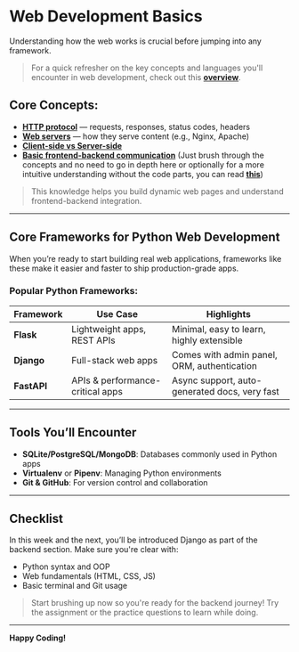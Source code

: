 # Web Development Basics

Understanding how the web works is crucial before jumping into any framework.
> For a quick refresher on the key concepts and languages you'll encounter in web development, check out this [**overview**](https://www.geeksforgeeks.org/web-development/).


## Core Concepts:

- [**HTTP protocol**](https://www.geeksforgeeks.org/html/what-is-http/) — requests, responses, status codes, headers
- [**Web servers**](https://www.geeksforgeeks.org/node-js/web-server-and-its-type/) — how they serve content (e.g., Nginx, Apache)
- [**Client-side vs Server-side**](https://www.geeksforgeeks.org/websites-apps/server-side-client-side-programming/)
- [**Basic frontend-backend communication**](https://www.geeksforgeeks.org/blogs/how-to-connect-front-end-and-backend/) (Just brush through the concepts and no need to go in depth here or optionally for a more intuitive understanding without the code parts, you can read [**this**](https://websitehurdles.com/how-to-connect-frontend-and-backend/))

> This knowledge helps you build dynamic web pages and understand frontend-backend integration.

---

## Core Frameworks for Python Web Development

When you’re ready to start building real web applications, frameworks like these make it easier and faster to ship production-grade apps.

### Popular Python Frameworks:

| Framework | Use Case | Highlights |
|-----------|----------|------------|
| **Flask** | Lightweight apps, REST APIs | Minimal, easy to learn, highly extensible |
| **Django** | Full-stack web apps | Comes with admin panel, ORM, authentication |
| **FastAPI** | APIs & performance-critical apps | Async support, auto-generated docs, very fast |

---

## Tools You’ll Encounter

- **SQLite/PostgreSQL/MongoDB**: Databases commonly used in Python apps
- **Virtualenv** or **Pipenv**: Managing Python environments
- **Git & GitHub**: For version control and collaboration

---


## Checklist

In this week and the next, you’ll be introduced Django as part of the backend section. Make sure you're clear with:

- Python syntax and OOP
- Web fundamentals (HTML, CSS, JS)
- Basic terminal and Git usage

> Start brushing up now so you're ready for the backend journey! Try the assignment or the practice questions to learn while doing.

---

**Happy Coding!**
